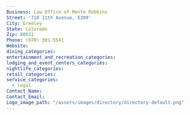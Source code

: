 ```yaml
---
Business: Law Office of Monte Robbins
Street: '710 11th Avenue, E309'
City: Greeley
State: Colorado
Zip: 80631
Phone: (970) 301-5541
Website:
dining_categories:
entertainment_and_recreation_categories:
lodging_and_event_centers_categories:
nightlife_categories:
retail_categories:
service_categories:
  - legal
Contact_Name:
Contact_Email:
Logo_image_path: "/assets/images/directory/directory-default.png"
---
```



